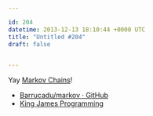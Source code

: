 ```yaml
---

id: 204
datetime: 2013-12-13 18:10:44 +0000 UTC
title: "Untitled #204"
draft: false


---
```


Yay [Markov Chains](https://en.wikipedia.org/wiki/Markov_chain)! 

 
 * [Barrucadu/markov · GitHub](https://github.com/Barrucadu/markov)
 * [King James Programming](http://kingjamesprogramming.tumblr.com/)


